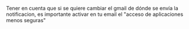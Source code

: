Tener en cuenta que si se quiere cambiar el gmail de dónde se envía la notificacion,
es importante activar en tu email el "acceso de aplicaciones menos seguras"